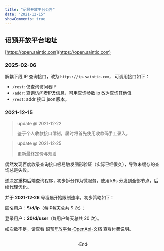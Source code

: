 ```yaml
---
title: "诏预开放平台公告"
date: "2021-12-15"
showComments: true
---
```


## 诏预开放平台地址

[https://open.saintic.com](https://open.saintic.com)

### 2025-02-06

解耦下线 IP 查询接口，改为 `https://ip.saintic.com`，
可调用接口如下：

- `/rest`: 仅查询访问者IP
- `/addr`: 查询访问者IP及信息，可用查询参数 ip 改为查询其他值
- `/rest`: addr 接口 json 版本。


### 2021-12-15

> update @ 2021-12-22
>
> 鉴于个人收款接口限制，届时将首先使用收款码手工录入。

> update @ 2021-12-25
>
> 更新最终定价与规则

偶然发现百度收录查询接口极易触发图形验证（实际已经很久），导致未缓存的查询总是失败。

遂决定重构后端查询程序，初步拆分作为微服务，使用 k8s 分发到全部节点，后续代理优化。

并于 **2021-12-26** 号凌晨开始限制速率，初步策略如下：

匿名用户：**5/d/ip**（每IP每天总共 5 次）；

登录用户：**20/d/user**（每用户每天总共 20 次）。

如次数不足，请查看 [诏预开放平台-OpenApi-文档](https://docs.saintic.com/open/api.html) 查看付费说明。

<br>

<center>  ·End·  </center>
